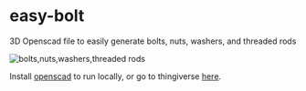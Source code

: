 # easy-bolt

3D Openscad file to easily generate bolts, nuts, washers, and threaded rods

![bolts,nuts,washers,threaded rods](https://github.com/jbruce12000/easy-bolt/blob/main/art/easy-bolt.png)

Install [openscad](https://openscad.org/) to run locally, or go to thingiverse [here](https://www.thingiverse.com/thing:6308320).

